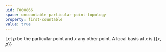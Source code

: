 ```yaml
---
uid: T000866
space: uncountable-particular-point-topology
property: first-countable
value: true
---
```

Let $p$ be the particular point and $x$ any other point. A local basis at $x$ is $\{ \{x,p\}  \}$

